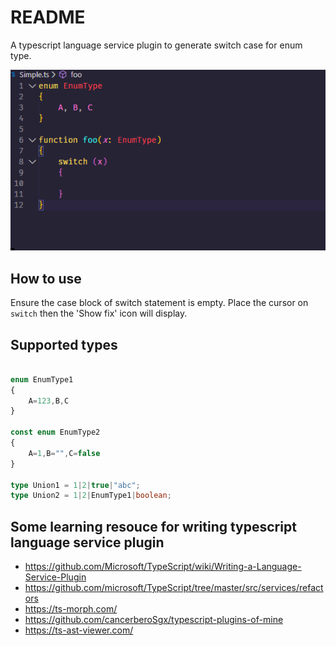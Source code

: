 # README

A typescript language service plugin to generate switch case for enum type.

![screenshot](screenshot2.gif)

## How to use

Ensure the case block of switch statement is empty. Place the cursor on `switch` then the 'Show fix' icon will display.

## Supported types

```typescript

enum EnumType1
{
	A=123,B,C
}

const enum EnumType2
{
	A=1,B="",C=false
}

type Union1 = 1|2|true|"abc";
type Union2 = 1|2|EnumType1|boolean;

```

## Some learning resouce for writing typescript language service plugin
* https://github.com/Microsoft/TypeScript/wiki/Writing-a-Language-Service-Plugin
* https://github.com/microsoft/TypeScript/tree/master/src/services/refactors
* https://ts-morph.com/
* https://github.com/cancerberoSgx/typescript-plugins-of-mine
* https://ts-ast-viewer.com/